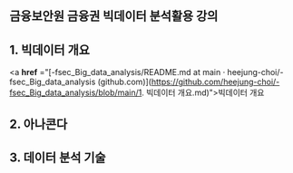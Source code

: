 ## 금융보안원 금융권 빅데이터 분석활용 강의



## 1. 빅데이터 개요

<a **href** ="[-fsec_Big_data_analysis/README.md at main · heejung-choi/-fsec_Big_data_analysis (github.com)](https://github.com/heejung-choi/-fsec_Big_data_analysis/blob/main/1. 빅데이터 개요.md)">빅데이터 개요</a>







## 2. 아나콘다

## 3. 데이터 분석 기술

